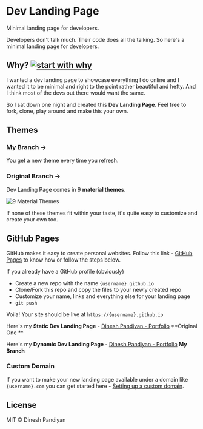 # Dev Landing Page

Minimal landing page for developers.

Developers don't talk much. Their code does all the talking. So here's a minimal landing page for developers.

## Why? [![start with why](https://img.shields.io/badge/start%20with-why%3F-brightgreen.svg?style=flat)](http://www.ted.com/talks/simon_sinek_how_great_leaders_inspire_action)

I wanted a dev landing page to showcase everything I do online and I wanted it to be minimal and right to the point rather beautiful and hefty. And I think most of the devs out there would want the same.

So I sat down one night and created this **Dev Landing Page**. Feel free to fork, clone, play around and make this your own.

## Themes

### My Branch ->

You get a new theme every time you refresh. 

### Original Branch ->

Dev Landing Page comes in 9 **material themes**.

![9 Material Themes](https://image.ibb.co/jJVKCn/dev_landing_page_themes.jpg)

If none of these themes fit within your taste, it's quite easy to customize and create your own too. 

## GitHub Pages

GitHub makes it easy to create personal websites. Follow this link - [GitHub Pages](https://pages.github.com/) to know how or follow the steps below.

If you already have a GitHub profile (obviously)

* Create a new repo with the name `{username}.github.io`
* Clone/Fork this repo and copy the files to your newly created repo
* Customize your name, links and everything else for your landing page
* `git push`

Voila! Your site should be live at `https://{username}.github.io`

Here's my **Static Dev Landing Page**  - [Dinesh Pandiyan - Portfolio](https://portfoliov1.dineshpandiyan.com) **Original One **

Here's my **Dynamic Dev Landing Page**  - [Dinesh Pandiyan - Portfolio](https://portfoliov1.dineshpandiyan.com) **My Branch**

### Custom Domain

If you want to make your new landing page available under a domain like `{username}.com` you can get started here - [Setting up a custom domain](https://help.github.com/articles/quick-start-setting-up-a-custom-domain/).

## License

MIT © Dinesh Pandiyan
